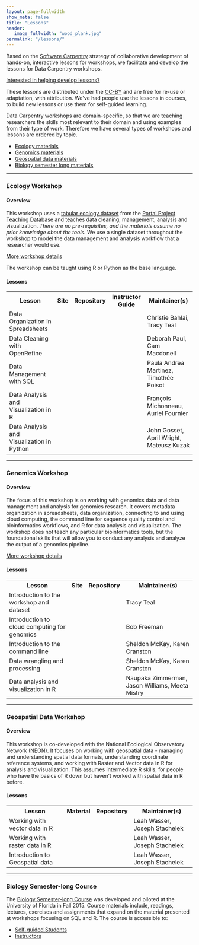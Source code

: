 ```yaml
---
layout: page-fullwidth
show_meta: false
title: "Lessons"
header:
   image_fullwidth: "wood_plank.jpg"
permalink: "/lessons/"
---
```


Based on the [Software Carpentry](http://software-carpentry.org) strategy of collaborative development
of hands-on, interactive lessons for workshops, we facilitate and
develop the lessons for Data Carpentry workshops.

[Interested in helping develop lessons?](/involved-lessons/)

These lessons are distributed under the [CC-BY](https://creativecommons.org/licenses/by/2.0/) and are free for re-use or adaptation, with attribution. We've had people use the lessons in courses, to build new lessons or use them for self-guided learning.

Data Carpentry workshops are domain-specific, so that we are teaching researchers the skills most relevant to their domain and using examples from their type of work. Therefore we have several types of workshops and lessons are ordered by topic.

- [Ecology materials](#ecology-workshop)
- [Genomics materials](#genomics-workshop)
- [Geospatial data materials](#geospatial-data-workshop)
- [Biology semester long materials](#biology-semester-long-course)

<hr>

### Ecology Workshop

#### Overview

This workshop uses a [tabular ecology dataset](https://github.com/datacarpentry/ecology-workshop/blob/master/data.md) from the [Portal Project Teaching Database](https://figshare.com/articles/Portal_Project_Teaching_Database/1314459) and teaches data cleaning, management, analysis and visualization. *There are no pre-requisites, and the materials assume no prior knowledge about the tools.* We use a single dataset throughout the workshop to model the data management and analysis workflow that a researcher would use.

[More workshop details](https://github.com/datacarpentry/ecology-workshop)

The workshop can be taught using R or Python as the base language.

#### Lessons


<table class="table table-striped">
  <tr>
    <th>Lesson</th>
    <th>Site</th>
    <th>Repository</th>
    <th>Instructor Guide</th>
    <th>Maintainer(s)</th>
  </tr>
  <tr>
    <td>Data Organization in Spreadsheets</td>
    <td><a href="{{site.dc_github_site_url}}/spreadsheet-ecology-lesson/" target="_blank" class="icon-browser" title="icon-browser"></a></td>
    <td><a href="{{site.dc_github_repo_url}}/spreadsheet-ecology-lesson/" target="_blank" class="icon-github" title="icon-github"></a></td>
    <td><a href="{{site.dc_github_repo_url}}/spreadsheet-ecology-lesson/blob/guide.md" target="_blank" class="icon-github" title="icon-github"></a></td>
    <td>Christie Bahlai, Tracy Teal</td>
  </tr>
  <tr>
    <td>Data Cleaning with OpenRefine</td>
    <td><a href="{{site.dc_github_site_url}}/OpenRefine-ecology-lesson/" target="_blank" class="icon-browser" title="icon-browser"></a></td>
    <td><a href="{{site.dc_github_repo_url}}/OpenRefine-ecology-lesson/" target="_blank" class="icon-github" title="icon-github"></a></td>
    <td><a href="{{site.dc_github_repo_url}}/OpenRefine-ecology-lesson/blob/guide.md" target="_blank" class="icon-github" title="icon-github"></a></td>
    <td>Deborah Paul, Cam Macdonell</td>
  </tr>
  <tr>
    <td>Data Management with SQL</td>
    <td><a href="{{site.dc_github_site_url}}/sql-ecology-lesson/" target="_blank" class="icon-browser" title="icon-browser"></a></td>
    <td><a href="{{site.dc_github_repo_url}}/sql-ecology-lesson/" target="_blank" class="icon-github" title="icon-github"></a></td>
    <td><a href="{{site.dc_github_repo_url}}/sql-ecology-lesson/blob/guide.md" target="_blank" class="icon-github" title="icon-github"></a></td>
    <td>Paula Andrea Martinez, Timothée Poisot</td>
  </tr>
  <tr>
    <td>Data Analysis and Visualization in R</td>
    <td><a href="{{site.dc_github_site_url}}/R-ecology-lesson/" target="_blank" class="icon-browser" title="icon-browser"></a></td>
    <td><a href="{{site.dc_github_repo_url}}/R-ecology-lesson/" target="_blank" class="icon-github" title="icon-github"></a></td>
    <td><a href="{{site.dc_github_repo_url}}/R-ecology-lesson/guide.md" target="_blank" class="icon-github" title="icon-github"></a></td>
    <td>François Michonneau, Auriel Fournier</td>
  </tr>
  <tr>
    <td>Data Analysis and Visualization in Python</td>
    <td><a href="{{site.dc_github_site_url}}/python-ecology-lesson/" target="_blank" class="icon-browser" title="icon-browser"></a></td>
    <td><a href="{{site.dc_github_repo_url}}/python-ecology-lesson/" target="_blank" class="icon-github" title="icon-github"></a></td>
    <td><a href="{{site.dc_github_repo_url}}/python-ecology-lesson/guide.md" target="_blank" class="icon-github" title="icon-github"></a></td>
    <td>John Gosset, April Wright, Mateusz Kuzak</td>
  </tr>
</table>

<hr>

### Genomics Workshop

#### Overview

The focus of this workshop is on working with genomics data and data management and analysis for genomics research. It covers metadata organization in spreadsheets, data organization, connecting to and using cloud computing, the command line for sequence quality control and bioinformatics workflows, and R for data analysis and visualization. The workshop does not teach any particular bioinformatics tools, but the foundational skills that will allow you to conduct any analysis and analyze the output of a genomics pipeline.

[More workshop details](http://www.datacarpentry.org/genomics-workshop/)

#### Lessons

<table class="table table-striped">
  <tr>
    <th>Lesson</th>
    <th>Site</th>
    <th>Repository</th>
    <th>Maintainer(s)</th>
  </tr>
  <tr>
    <td>Introduction to the workshop and dataset</td>
    <td><a href="{{site.dc_website_url}}/introduction-genomics/" target="_blank" class="icon-browser" title="icon-browser"></a></td>
    <td><a href="{{site.dc_github_repo_url}}/introduction-genomics/" target="_blank" class="icon-github" title="icon-github"></a></td>
    <td>Tracy Teal</td>
  </tr>
  <tr>
    <td>Introduction to cloud computing for genomics</td>
    <td><a href="{{site.dc_website_url}}/cloud-genomics" target="_blank" class="icon-browser" title="icon-browser"></a></td>
   <td><a href="{{site.dc_github_repo_url}}/cloud-genomics/" target="_blank" class="icon-github" title="icon-github"></a></td>
    <td>Bob Freeman</td>
  </tr>
  <tr>
    <td>Introduction to the command line</td>
    <td><a href="{{site.dc_website_url}}/shell-genomics/lessons/" target="_blank" class="icon-browser" title="icon-browser"></a></td>
   <td><a href="{{site.dc_github_repo_url}}/shell-genomics/" target="_blank" class="icon-github" title="icon-github"></a></td>
    <td>Sheldon McKay, Karen Cranston</td>
  </tr>
  <tr>
    <td>Data wrangling and processing</td>
    <td><a href="{{site.dc_github_repo_url}}/wrangling-genomics/tree/gh-pages/lessons" target="_blank" class="icon-browser" title="icon-browser"></a></td>
   <td><a href="{{site.dc_github_repo_url}}/wrangling-genomics/" target="_blank" class="icon-github" title="icon-github"></a></td>
    <td>Sheldon McKay, Karen Cranston</td>
  </tr>
  <tr>
    <td>Data analysis and visualization in R</td>
    <td><a href="{{site.dc_website_url}}/R-genomics/" target="_blank" class="icon-browser" title="icon-browser"></a></td>
    <td><a href="{{site.dc_github_repo_url}}/R-genomics/" target="_blank" class="icon-github" title="icon-github"></a></td>
    <td>Naupaka Zimmerman, Jason Williams, Meeta Mistry</td>
  </tr>
</table>

<hr>

### Geospatial Data Workshop

#### Overview

This workshop is co-developed with the National Ecological Observatory Network [(NEON)](http://www.neonscience.org). It focuses on working with geospatial data - managing and understanding spatial data formats, understanding coordinate reference systems, and working with Raster and Vector data in R for analysis and visualization.  This assumes intermediate R skills, for people who have the basics of R down but haven’t worked with spatial data in R before.

#### Lessons

<table class="table table-striped">
  <tr>
    <th>Lesson</th>
    <th>Material</th>
    <th>Repository</th>
    <th>Maintainer(s)</th>
  </tr>
  <tr>
    <td>Working with vector data in R</td>
    <td><a href="http://neondataskills.org/tutorial-series/vector-data-series/" target="_blank" class="icon-browser" title="icon-browser"></a></td>
    <td><a href="{{site.dc_github_repo_url}}/NEON-R-Spatial-Vector" target="_blank" class="icon-github" title="icon-github"></a></td>
    <td>Leah Wasser, Joseph Stachelek</td>
  </tr>
  <tr>
    <td>Working with raster data in R</td>
    <td><a href="http://neondataskills.org/tutorial-series/raster-data-series/" target="_blank" class="icon-browser" title="icon-browser"></a></td>
    <td><a href="{{site.dc_github_repo_url}}/NEON-R-Spatial-Raster" target="_blank" class="icon-github" title="icon-github"></a></td>
    <td>Leah Wasser, Joseph Stachelek</td>
  </tr>
  <tr>
    <td>Introduction to Geospatial data</td>
    <td><a href="http://www.datacarpentry.org/NEON-R-Spatio-Temporal-Data-and-Management-Intro/" target="_blank" class="icon-browser" title="icon-browser"></a></td>
    <td><a href="{{site.dc_github_repo_url}}/NEON-R-Spatio-Temporal-Data-and-Management-Intro" target="_blank" class="icon-github" title="icon-github"></a></td>
    <td>Leah Wasser, Joseph Stachelek</td>
  </tr>


  </table>


<hr>

### Biology Semester-long Course

The [Biology Semester-long Course](http://www.datacarpentry.org/semester-biology/)
was developed and piloted at the University of Florida in Fall 2015.
Course materials include, readings, lectures, exercises and assignments
that expand on the material presented at workshops focusing on SQL and R.
The course is accessible to:

- [Self-guided Students](http://www.datacarpentry.org/semester-biology/START-for-self-guided-students)
- [Instructors](http://www.datacarpentry.org/semester-biology/docs/)
